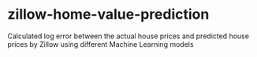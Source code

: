 # zillow-home-value-prediction
Calculated log error between the actual house prices and predicted house prices by Zillow using different Machine Learning models
